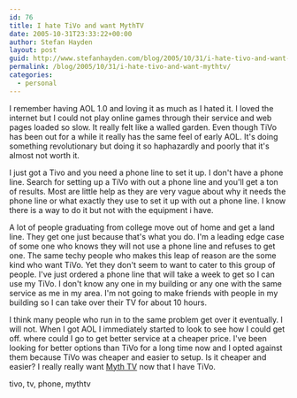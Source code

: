 ```yaml
---
id: 76
title: I hate TiVo and want MythTV
date: 2005-10-31T23:33:22+00:00
author: Stefan Hayden
layout: post
guid: http://www.stefanhayden.com/blog/2005/10/31/i-hate-tivo-and-want-mythtv/
permalink: /blog/2005/10/31/i-hate-tivo-and-want-mythtv/
categories:
  - personal
---
```

I remember having AOL 1.0 and loving it as much as I hated it. I loved the internet but I could not play online games through their service and web pages loaded so slow. It really felt like a walled garden. Even though TiVo has been out for a while it really has the same feel of early AOL. It's doing something revolutionary but doing it so haphazardly and poorly that it's almost not worth it.

I just got a Tivo and you need a phone line to set it up. I don't have a phone line. Search for setting up a TiVo with out a phone line and you'll get a ton of results. Most are little help as they are very vague about why it needs the phone line or what exactly they use to set it up with out a phone line. I know there is a way to do it but not with the equipment i have.

A lot of people graduating from college move out of home and get a land line. They get one just because that's what you do. I'm a leading edge case of some one who knows they will not use a phone line and refuses to get one. The same techy people who makes this leap of reason are the some kind who want TiVo. Yet they don't seem to want to cater to this group of people. I've just ordered a phone line that will take a week to get so I can use my TiVo. I don't know any one in my building or any one with the same service as me in my area. I'm not going to make friends with people in my building so I can take over their TV for about 10 hours.

I think many people who run in to the same problem get over it eventually. I will not. When I got AOL I immediately started to look to see how I could get off. where could I go to get better service at a cheaper price. I've been looking for better options than TiVo for a long time now and I opted against them because TiVo was cheaper and easier to setup. Is it cheaper and easier? I really really want <a href="http://www.mythtv.org/">Myth TV</a> now that I have TiVo.

<tags>tivo, tv, phone, mythtv</tags>